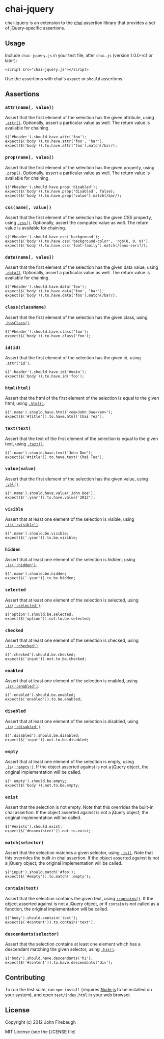 # chai-jquery

chai-jquery is an extension to the [chai](http://chaijs.com/) assertion library that
provides a set of jQuery-specific assertions.

## Usage

Include `chai-jquery.js` in your test file, after `chai.js` (version 1.0.0-rc1 or later):

    <script src="chai-jquery.js"></script>

Use the assertions with chai's `expect` or `should` assertions.

## Assertions

### `attr(name[, value])`
Assert that the first element of the selection has the given attribute, using [`.attr()`](http://api.jquery.com/attr/).
Optionally, assert a particular value as well. The return value is available for chaining.

    $('#header').should.have.attr('foo');
    expect($('body')).to.have.attr('foo', 'bar');
    expect($('body')).to.have.attr('foo').match(/bar/);

### `prop(name[, value])`
Assert that the first element of the selection has the given property, using [`.prop()`](http://api.jquery.com/prop/).
Optionally, assert a particular value as well. The return value is available for chaining.

    $('#header').should.have.prop('disabled');
    expect($('body')).to.have.prop('disabled', false);
    expect($('body')).to.have.prop('value').match(/bar/);

### `css(name[, value])`
Assert that the first element of the selection has the given CSS property, using [`.css()`](http://api.jquery.com/css/). 
Optionally, assert the computed value as well. The return value is available for chaining.

    $('#header').should.have.css('background');
    expect($('body')).to.have.css('background-color', 'rgb(0, 0, 0)');
    expect($('body')).to.have.css('font-family').match(/sans-serif/);

### `data(name[, value])`
Assert that the first element of the selection has the given data value, using [`.data()`](http://api.jquery.com/data/).
Optionally, assert a particular value as well. The return value is available for chaining.

    $('#header').should.have.data('foo');
    expect($('body')).to.have.data('foo', 'bar');
    expect($('body')).to.have.data('foo').match(/bar/);

### `class(className)`
Assert that the first element of the selection has the given class, using [`.hasClass()`](http://api.jquery.com/hasClass/).

    $('#header').should.have.class('foo');
    expect($('body')).to.have.class('foo');

### `id(id)`
Assert that the first element of the selection has the given id, using `.attr('id')`.

    $('.header').should.have.id('#main');
    expect($('body')).to.have.id('foo');

### `html(html)`
Assert that the html of the first element of the selection is equal to the given html, using [`.html()`](http://api.jquery.com/html/).

    $('.name').should.have.html('<em>John Doe</em>');
    expect($('#title')).to.have.html('Chai Tea');

### `text(text)`
Assert that the text of the first element of the selection is equal to the given text, using [`.text()`](http://api.jquery.com/text/).

    $('.name').should.have.text('John Doe');
    expect($('#title')).to.have.text('Chai Tea');

### `value(value)`
Assert that the first element of the selection has the given value, using [`.val()`](http://api.jquery.com/val/).

    $('.name').should.have.value('John Doe');
    expect($('.year')).to.have.value('2012');

### `visible`
Assert that at least one element of the selection is visible, using [`.is(':visible')`](http://api.jquery.com/:visible/).

    $('.name').should.be.visible;
    expect($('.year')).to.be.visible;

### `hidden`
Assert that at least one element of the selection is hidden, using [`.is(':hidden')`](http://api.jquery.com/:hidden/).

    $('.name').should.be.hidden;
    expect($('.year')).to.be.hidden;

### `selected`
Assert that at least one element of the selection is selected, using [`.is(':selected')`](http://api.jquery.com/:selected/).

    $('option').should.be.selected;
    expect($('option')).not.to.be.selected;

### `checked`
Assert that at least one element of the selection is checked, using [`.is(':checked')`](http://api.jquery.com/:checked/).

    $('.checked').should.be.checked;
    expect($('input')).not.to.be.checked;

### `enabled`
Assert that at least one element of the selection is enabled, using [`.is(':enabled')`](http://api.jquery.com/:enabled/).

    $('.enabled').should.be.enabled;
    expect($('enabled')).to.be.enabled;

### `disabled`
Assert that at least one element of the selection is disabled, using [`.is(':disabled')`](http://api.jquery.com/:disabled/).

    $('.disabled').should.be.disabled;
    expect($('input')).not.to.be.disabled;

### `empty`
Assert that at least one element of the selection is empty, using [`.is(':empty')`](http://api.jquery.com/empty-selector/).
If the object asserted against is not a jQuery object, the original implementation will be called.

    $('.empty').should.be.empty;
    expect($('body')).not.to.be.empty;

### `exist`
Assert that the selection is not empty. Note that this overrides the built-in chai assertion. If the object asserted
against is not a jQuery object, the original implementation will be called.

    $('#exists').should.exist;
    expect($('#nonexistent')).not.to.exist;

### `match(selector)`
Assert that the selection matches a given selector, using [`.is()`](http://api.jquery.com/is/). Note that this overrides
the built-in chai assertion. If the object asserted against is not a jQuery object, the original implementation will be called.

    $('input').should.match('#foo');
    expect($('#empty')).to.match(':empty');

### `contain(text)`
Assert that the selection contains the given text, using [`:contains()`](http://api.jquery.com/contains-selector/).
If the object asserted against is not a jQuery object, or if `contain` is not called as a function, the original
implementation will be called.

    $('body').should.contain('text');
    expect($('#content')).to.contain('text');

### `descendants(selector)`
Assert that the selection contains at least one element which has a descendant matching the given selector,
using [`.has()`](http://api.jquery.com/has/).

    $('body').should.have.descendants('h1');
    expect($('#content')).to.have.descendants('div');

## Contributing

To run the test suite, run `npm install` (requires
[Node.js](http://nodejs.org/) to be installed on your system), and open
`test/index.html` in your web browser.

## License

Copyright (c) 2012 John Firebaugh

MIT License (see the LICENSE file)
